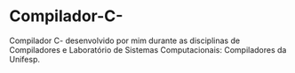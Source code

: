 # Compilador-C-
Compilador C- desenvolvido por mim durante as disciplinas de Compiladores e Laboratório de Sistemas Computacionais: Compiladores da Unifesp.
